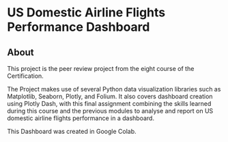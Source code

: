 # US Domestic Airline Flights Performance Dashboard

## About
This project is the peer review project from the eight course of the Certification. 

The Project makes use of several Python data visualization libraries such as Matplotlib, Seaborn, Plotly, and Folium. It also covers dashboard creation using Plotly Dash, with this final assignment combining the skills learned during this course and the previous modules to analyse and report on US domestic airline flights performance in a dashboard.

This Dashboard was created in Google Colab.
